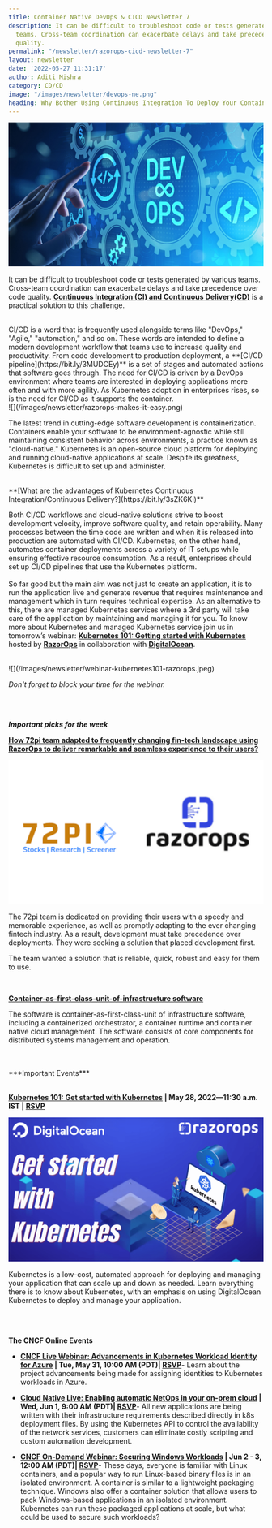 ```yaml
---
title: Container Native DevOps & CICD Newsletter 7
description: It can be difficult to troubleshoot code or tests generated by various
  teams. Cross-team coordination can exacerbate delays and take precedence over code
  quality.
permalink: "/newsletter/razorops-cicd-newsletter-7"
layout: newsletter
date: '2022-05-27 11:31:17'
author: Aditi Mishra
category: CD/CD
image: "/images/newsletter/devops-ne.png"
heading: Why Bother Using Continuous Integration To Deploy Your Containerized Software?
---
```


![](/images/newsletter/devops-ne.png)
<br>


It can be difficult to troubleshoot code or tests generated by various teams. Cross-team coordination can exacerbate delays and take precedence over code quality. **[Continuous Integration (CI) and Continuous Delivery(CD)](https://bit.ly/3GnBqD9)** is a practical solution to this challenge. 

<br>
CI/CD is a word that is frequently used alongside terms like "DevOps," "Agile," "automation," and so on. These words are intended to define a modern development workflow that teams use to increase quality and productivity. From code development to production deployment, a **[CI/CD pipeline](https://bit.ly/3MUDCEy)** is a set of stages and automated actions that software goes through. The need for CI/CD is driven by a DevOps environment where teams are interested in deploying applications more often and with more agility. As Kubernetes adoption in enterprises rises, so is the need for CI/CD as it supports the container.

<br>
![](/images/newsletter/razorops-makes-it-easy.png)
<br>

The latest trend in cutting-edge software development is containerization. Containers enable your software to be environment-agnostic while still maintaining consistent behavior across environments, a practice known as "cloud-native." Kubernetes is an open-source cloud platform for deploying and running cloud-native applications at scale. Despite its greatness, Kubernetes is difficult to set up and administer.

<br>
**[What are the advantages of Kubernetes Continuous Integration/Continuous Delivery?](https://bit.ly/3sZK6Ki)**
<br>

Both CI/CD workflows and cloud-native solutions strive to boost development velocity, improve software quality, and retain operability. Many processes between the time code are written and when it is released into production are automated with CI/CD. Kubernetes, on the other hand, automates container deployments across a variety of IT setups while ensuring effective resource consumption. As a result, enterprises should set up CI/CD pipelines that use the Kubernetes platform.
<br>
<br>
So far good but the main aim was not just to create an application, it is to run the application live and generate revenue that requires maintenance and management which in turn requires technical expertise. As an alternative to this, there are managed Kubernetes services where a 3rd party will take care of the application by maintaining and managing it for you. To know more about Kubernetes and managed Kubernetes service join us in tomorrow’s webinar: **[Kubernetes 101: Getting started with Kubernetes](https://bit.ly/3sVNfuL)** hosted by **[RazorOps](https://bit.ly/3lMFIdR)** in collaboration with **[DigitalOcean](https://www.digitalocean.com/)**.

<br>
![](/images/newsletter/webinar-kubernetes101-razorops.jpeg)
<br>

*Don't forget to block your time for the webinar.*

<br>
<br>

***Important picks for the week***
<br>


**[How 72pi team adapted to frequently changing fin-tech landscape using RazorOps to deliver remarkable and seamless experience to their users?](https://bit.ly/3lS3J2U)**

<div class="row">
    <div class="col-sm-8">
    <img src="/images/newsletter/72pi-casestudy-razorops.png">
    </div>
    <div class="col-sm-4">
    <p>
     The 72pi team is dedicated on providing their users with a speedy and memorable experience, as well as promptly adapting to the ever changing fintech industry. As a result, development must take precedence over deployments. They were seeking a solution that placed development first. 
    </p>
    </div>
    
</div>
<p> The team wanted a solution that is reliable, quick, robust and easy for them to use.</p>


<br>

**[Container-as-first-class-unit-of-infrastructure software](https://bit.ly/38pYTXD)**

The software is container-as-first-class-unit of infrastructure software, including a containerized orchestrator, a container runtime and container native cloud management. The software consists of core components for distributed systems management and operation.

<br>
<br>
***Important Events***
<br>
<br>

<p><b><a href="https://bit.ly/3sMTfG8">Kubernetes 101: Get started with Kubernetes</a> | May 28, 2022—11:30 a.m. IST | <a href="https://razorops.com/webinars/get-started-with-kubernetes/?utm_source=newsletter&utm_medium=Linkedin-newsletter&utm_campaign=linkedin_newsletter">RSVP</a></b></p>

<div class="row">
    <div class="col-sm-8">
    <img src="/images/newsletter/Get started with Kubernetes.png">
    </div>
    <div class="col-sm-4">
    <p>
     Kubernetes is a low-cost, automated approach for deploying and managing your application that can scale up and down as needed. Learn everything there is to know about Kubernetes, with an emphasis on using DigitalOcean Kubernetes to deploy and manage your application.
    </p>
    </div>
    
</div>


<br>
<br>

**The CNCF Online Events**

* <p><b><a href="https://community.cncf.io/events/details/cncf-cncf-online-programs-presents-cncf-live-webinar-advancements-in-kubernetes-workload-identity-for-azure/">CNCF Live Webinar: Advancements in Kubernetes Workload Identity for Azure</a> | Tue, May 31, 10:00 AM (PDT)| <a href="https://community.cncf.io/events/details/cncf-cncf-online-programs-presents-cncf-live-webinar-advancements-in-kubernetes-workload-identity-for-azure/">RSVP</a></b>- Learn about the project advancements being made for assigning identities to Kubernetes workloads in Azure.</p>
* <p><b><a href="https://community.cncf.io/events/details/cncf-cncf-online-programs-presents-cloud-native-live-enabling-automatic-netops-in-your-on-prem-cloud/">Cloud Native Live: Enabling automatic NetOps in your on-prem cloud</a> | Wed, Jun 1, 9:00 AM (PDT)| <a href="https://community.cncf.io/events/details/cncf-cncf-online-programs-presents-cloud-native-live-enabling-automatic-netops-in-your-on-prem-cloud/">RSVP</a></b>- All new applications are being written with their infrastructure requirements described directly in k8s deployment files. By using the Kubernetes API to control the availability of the network services, customers can eliminate costly scripting and custom automation development.</p>
* <p><b><a href="https://community.cncf.io/events/details/cncf-cncf-online-programs-presents-cncf-on-demand-webinar-securing-windows-workloads/">CNCF On-Demand Webinar: Securing Windows Workloads</a> | Jun 2 - 3, 12:00 AM (PDT)| <a href="https://community.cncf.io/events/details/cncf-cncf-online-programs-presents-cncf-on-demand-webinar-securing-windows-workloads/">RSVP</a></b>- These days, everyone is familiar with Linux containers, and a popular way to run Linux-based binary files is in an isolated environment. A container is similar to a lightweight packaging technique. Windows also offer a container solution that allows users to pack Windows-based applications in an isolated environment. Kubernetes can run these packaged applications at scale, but what could be used to secure such workloads?</p>

<br>
<br>